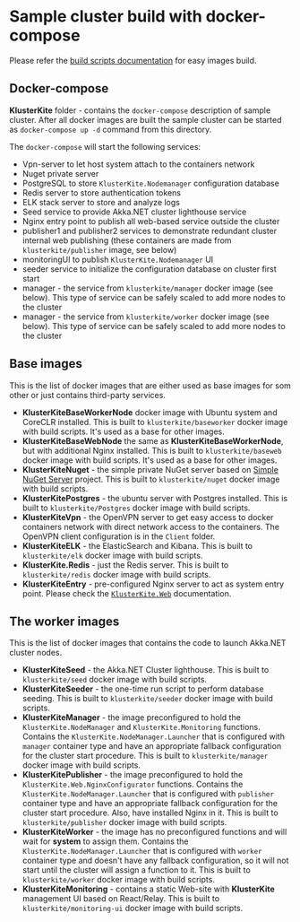 # Sample cluster build with docker-compose

Please refer the [build scripts documentation](../BuildScript.md) for easy images build.

## Docker-compose

**KlusterKite** folder - contains the `docker-compose` description of sample cluster. After all docker images are built the sample cluster can be started as `docker-compose up -d` command from this directory.

The `docker-compose` will start the following services:
* Vpn-server to let host system attach to the containers network
* Nuget private server
* PostgreSQL to store `KlusterKite.Nodemanager` configuration database
* Redis server to store authentication tokens
* ELK stack server to store and analyze logs
* Seed service to provide Akka.NET cluster lighthouse service
* Nginx entry point to publish all web-based service outside the cluster
* publisher1 and publisher2 services to demonstrate redundant cluster internal web publishing (these containers are made from `klusterkite/publisher` image, see below)
* monitoringUI to publish `KlusterKite.Nodemanager` UI
* seeder service to initialize the configuration database on cluster first start
* manager - the service from `klusterkite/manager` docker image (see below). This type of service can be safely scaled to add more nodes to the cluster
* manager - the service from `klusterkite/worker` docker image (see below). This type of service can be safely scaled to add more nodes to the cluster


## Base images

This is the list of docker images that are either used as base images for som other or just contains third-party services.

* **KlusterKiteBaseWorkerNode** docker image with Ubuntu system and CoreCLR installed. This is built to `klusterkite/baseworker` docker image with build scripts. It's used as a base for other images.
* **KlusterKiteBaseWebNode** the same as **KlusterKiteBaseWorkerNode**, but with additional Nginx installed. This is built to `klusterkite/baseweb` docker image with build scripts. It's used as a base for other images.
* **KlusterKiteNuget** - the simple private NuGet server based on [Simple NuGet Server](https://github.com/Daniel15/simple-nuget-server/) project. This is built to `klusterkite/nuget` docker image with build scripts. 
* **KlusterKitePostgres** - the ubuntu server with Postgres installed. This is built to `klusterkite/Postgres` docker image with build scripts. 
* **KlusterKiteVpn** - the OpenVPN server to get easy access to docker containers network with direct network access to the containers. The OpenVPN client configuration is in the `Client` folder.
* **KlusterKiteELK** - the ElasticSearch and Kibana. This is built to `klusterkite/elk` docker image with build scripts. 
* **KlusterKite.Redis** - just the Redis server. This is built to `klusterkite/redis` docker image with build scripts. 
* **KlusterKiteEntry** - pre-configured Nginx server to act as system entry point. Please check the [`KlusterKite.Web`](../KlusterKite.Web/Readme.md) documentation.

## The worker images

This is the list of docker images that contains the code to launch Akka.NET cluster nodes.

* **KlusterKiteSeed** - the Akka.NET Cluster lighthouse. This is built to `klusterkite/seed` docker image with build scripts.
* **KlusterKiteSeeder** - the one-time run script to perform database seeding. This is built to `klusterkite/seeder` docker image with build scripts.
* **KlusterKiteManager** - the image preconfigured to hold the `KlusterKite.NodeManager` and `KlusterKite.Monitoring` functions. Contains the `KlusterKite.NodeManager.Launcher` that is configured with `manager` container type and have an appropriate fallback configuration for the cluster start procedure. This is built to `klusterkite/manager` docker image with build scripts.
* **KlusterKitePublisher** - the image preconfigured to hold the `KlusterKite.Web.NginxConfigurator` functions. Contains the `KlusterKite.NodeManager.Launcher` that is configured with `publisher` container type and have an appropriate fallback configuration for the cluster start procedure. Also, have installed Nginx in it. This is built to `klusterkite/publisher` docker image with build scripts.
* **KlusterKiteWorker** - the image has no preconfigured functions and will wait for **system** to assign them. Contains the `KlusterKite.NodeManager.Launcher` that is configured with `worker` container type and doesn't have any fallback configuration, so it will not start until the cluster will assign a function to it. This is built to `klusterkite/worker` docker image with build scripts.
* **KlusterKiteMonitoring** - contains a static Web-site with **KlusterKite** management UI based on React/Relay. This is built to `klusterkite/monitoring-ui` docker image with build scripts.
